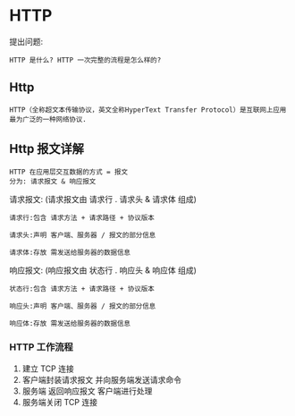 # HTTP

提出问题:

    HTTP 是什么? HTTP 一次完整的流程是怎么样的?

## Http

    HTTP（全称超文本传输协议，英文全称HyperText Transfer Protocol）是互联网上应用最为广泛的一种网络协议.
## Http 报文详解

    HTTP 在应用层交互数据的方式 = 报文
    分为: 请求报文 & 响应报文

请求报文: (请求报文由 请求行 . 请求头 & 请求体 组成)

    请求行:包含 请求方法 + 请求路径 + 协议版本

    请求头:声明 客户端、服务器 / 报文的部分信息

    请求体:存放 需发送给服务器的数据信息

响应报文: (响应报文由 状态行 . 响应头 & 响应体 组成)

    状态行:包含 请求方法 + 请求路径 + 协议版本

    响应头:声明 客户端、服务器 / 报文的部分信息

    响应体:存放 需发送给服务器的数据信息

### HTTP 工作流程

1. 建立 TCP 连接
2. 客户端封装请求报文 并向服务端发送请求命令
3. 服务端 返回响应报文 客户端进行处理
4. 服务端关闭 TCP 连接
